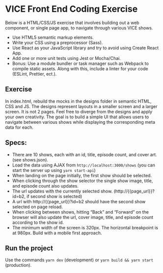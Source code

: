 # VICE Front End Coding Exercise

Below is a HTML/CSS/JS exercise that involves building out a web component, or single page app, to navigate through various VICE shows.

- Use HTML5 semantic markup elements.
- Write your CSS using a preprocessor (Sass).
- Use React as your JavaScript library and try to avoid using Create React App.
- Add one or more unit tests using Jest or Mocha/Chai.
- Bonus: Use a module bundler or task manager such as Webpack to compile static assets. Along with this, include a linter for your code (ESLint, Prettier, ect.).

## Exercise
In index.html, rebuild the mocks in the designs folder in semantic HTML, CSS and JS. The designs represent layouts in a smaller screen and a larger screen. It is not 2 pages. Feel free to diverge from the designs and apply your own creativity. The goal is to build a simple UI that allows users to navigate between various shows while displaying the corresponding meta data for each.

## Specs:
- There are 10 shows, each with an id, title, episode count, and cover art. (see shows.json).
- Load the data using AJAX from `http://localhost:3000/shows` (you can start the server up using `yarn start-api`)
- When landing on the page initially, the first show should be selected.
- When clicking through the show selector the single show image, title, and episode count also updates.
- The url updates with the currently selected show. (http://{{page_url}}?id=b2, if second show is selected)
- A url with http://{{page_url}}?id=b2 should have the second show selected on page reload.
- When clicking between shows, hitting “Back” and “Forward” on the browser will also update the url, cover image, title, and episode count according to the show id.
- The minimum width of the screen is 320px. The horizontal breakpoint is at 980px. Build with a mobile first approach.

## Run the project
Use the commands `yarn dev` (development) or `yarn build && yarn start` (production).
